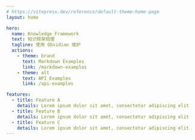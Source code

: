 ```yaml
---
# https://vitepress.dev/reference/default-theme-home-page
layout: home

hero:
  name: Knowledge Framework
  text: 知识框架梳理
  tagline: 使用 Obsidian 维护
  actions:
    - theme: brand
      text: Markdown Examples
      link: /markdown-examples
    - theme: alt
      text: API Examples
      link: /api-examples

features:
  - title: Feature A
    details: Lorem ipsum dolor sit amet, consectetur adipiscing elit
  - title: Feature B
    details: Lorem ipsum dolor sit amet, consectetur adipiscing elit
  - title: Feature C
    details: Lorem ipsum dolor sit amet, consectetur adipiscing elit
---
```


